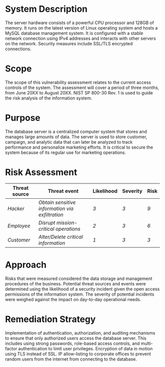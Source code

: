 # System Description
The server hardware consists of a powerful CPU processor and 128GB of memory. It runs on the latest version of Linux operating system and hosts a MySQL database management system. It is configured with a stable network connection using IPv4 addresses and interacts with other servers on the network. Security measures include SSL/TLS encrypted connections.

# Scope
The scope of this vulnerability assessment relates to the current access controls of the system. The assessment will cover a period of three months, from June 20XX to August 20XX. NIST SP 800-30 Rev. 1 is used to guide the risk analysis of the information system.

# Purpose
The database server is a centralized computer system that stores and manages large amounts of data. The server is used to store customer, campaign, and analytic data that can later be analyzed to track performance and personalize marketing efforts. It is critical to secure the system because of its regular use for marketing operations.

# Risk Assessment

| **Threat source** | **Threat event** | **Likelihood** | **Severity** | **Risk** |
|-------------------|------------------|----------------|--------------|----------|
| *Hacker* | *Obtain sensitive information via exfiltration* | *3* | *3* | *9* |
| *Employee* | *Disrupt mission-critical operations* | *2* | *3* | *6* |
| *Customer* | *Alter/Delete critical information* | *1* | *3* | *3* |

# Approach
Risks that were measured considered the data storage and management procedures of the business. Potential threat sources and events were determined using the likelihood of a security incident given the open access permissions of the information system. The severity of potential incidents were weighed against the impact on day-to-day operational needs.

# Remediation Strategy
Implementation of authentication, authorization, and auditing mechanisms to ensure that only authorized users access the database server. This includes using strong passwords, role-based access controls, and multi-factor authentication to limit user privileges. Encryption of data in motion using TLS instead of SSL. IP allow-listing to corporate offices to prevent random users from the internet from connecting to the database.
